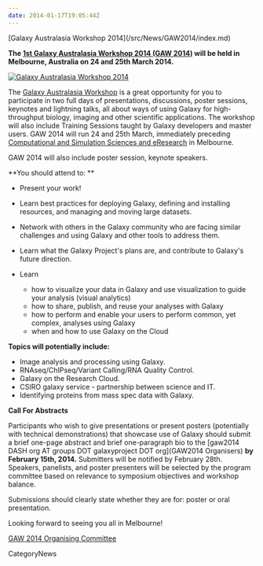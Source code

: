 ```yaml
---
date: 2014-01-17T19:05:44Z
---
```

<div class='newsItemHeader'>[Galaxy Australasia Workshop 2014](/src/News/GAW2014/index.md)</div>

**The [1st Galaxy Australasia Workshop 2014 (GAW 2014)](/src/Events/GAW2014/index.md) will be held in Melbourne, Australia on 24 and 25th March 2014.** 

<div class='right'><a href='/Events/GAW2014'><img src='/Events/GAW2014/MCC.png' alt='Galaxy Australasia Workshop 2014' /></a></div>

The [Galaxy Australasia Workshop](/Events/GAW2014) is a great opportunity for you to participate in two full days of presentations, discussions, poster sessions, keynotes and lightning talks, all about ways of using Galaxy for high-throughput biology, imaging and other scientific applications. The workshop will also include Training Sessions taught by Galaxy developers and master users.  GAW 2014 will run 24 and 25th March, immediately preceding [Computational and Simulation Sciences and eResearch](http://wp.csiro.au/css/) in Melbourne.

GAW 2014 will also include poster session, keynote speakers.

**You should attend to: **

* Present your work!

* Learn best practices for deploying Galaxy, defining and installing resources, and managing and moving large datasets.

* Network with others in the Galaxy community who are facing similar challenges and using Galaxy and other tools to address them.

* Learn what the Galaxy Project's plans are, and contribute to Galaxy's future direction.

* Learn
  * how to visualize your data in Galaxy and use visualization to guide your analysis (visual analytics)
  * how to share, publish, and reuse your analyses with Galaxy
  * how to perform and enable your users to perform common, yet complex, analyses using Galaxy
  * when and how to use Galaxy on the Cloud

**Topics will potentially include:**
* Image analysis and processing using Galaxy.
* RNAseq/ChIPseq/Variant Calling/RNA Quality Control.
* Galaxy on the Research Cloud.
* CSIRO galaxy service - partnership between science and IT.
* Identifying proteins from mass spec data with Galaxy.


**Call For Abstracts**

Participants who wish to give presentations or present posters (potentially with technical demonstrations) that showcase use of Galaxy should submit a brief one-page abstract and brief one-paragraph bio to the [gaw2014 DASH org AT groups DOT galaxyproject DOT org](GAW2014 Organisers) **by February 15th, 2014.** Submitters will be notified by February 28th. Speakers, panelists, and poster presenters will be selected by the program committee based on relevance to symposium objectives and workshop balance. 

Submissions should clearly state whether they are for: poster or oral presentation. 

Looking forward to seeing you all in Melbourne!

[GAW 2014 Organising Committee](/Events/GAW2014#organising-committee)


CategoryNews

